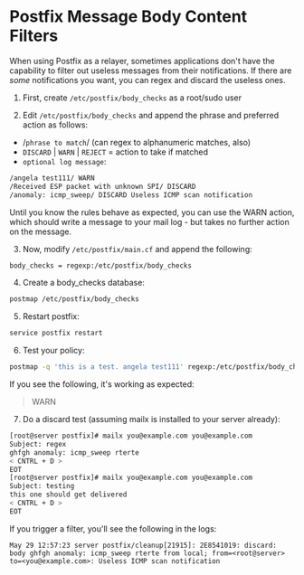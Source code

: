# Postfix Message Body Content Filters
When using Postfix as a relayer, sometimes applications don't have the capability to filter out useless messages from their notifications.  If there are *some* notifications you want, you can regex and discard the useless ones.

1. First, create `/etc/postfix/body_checks` as a root/sudo user

2. Edit `/etc/postfix/body_checks` and append the phrase and preferred action as follows:
- /`phrase to match`/ (can regex to alphanumeric matches, also)
- `DISCARD` | `WARN` | `REJECT` = action to take if matched
- `optional log message`:
```bash
/angela test111/ WARN
/Received ESP packet with unknown SPI/ DISCARD
/anomaly: icmp_sweep/ DISCARD Useless ICMP scan notification
```
Until you know the rules behave as expected, you can use the WARN action, which should write a message to your mail log - but takes no further action on the message.

3. Now, modify `/etc/postfix/main.cf` and append the following:
```bash
body_checks = regexp:/etc/postfix/body_checks
```

4. Create a body_checks database:
```bash
postmap /etc/postfix/body_checks
```

5. Restart postfix:
```bash
service postfix restart
```

6. Test your policy:
```bash
postmap -q 'this is a test. angela test111' regexp:/etc/postfix/body_checks
```
If you see the following, it's working as expected:
> WARN

7. Do a discard test (assuming mailx is installed to your server already):
```bash
[root@server postfix]# mailx you@example.com you@example.com
Subject: regex
ghfgh anomaly: icmp_sweep rterte
< CNTRL + D >
EOT
[root@server postfix]# mailx you@example.com you@example.com
Subject: testing
this one should get delivered
< CNTRL + D >
EOT
```


If you trigger a filter, you'll see the following in the logs:
```text
May 29 12:57:23 server postfix/cleanup[21915]: 2E8541019: discard: body ghfgh anomaly: icmp_sweep rterte from local; from=<root@server> to=<you@example.com>: Useless ICMP scan notification
```

